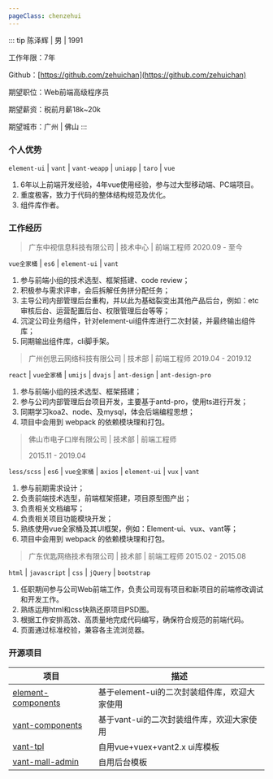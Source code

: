 ```yaml
---
pageClass: chenzehui
---
```


<html2pdf/>

::: tip
陈泽辉 | 男 | 1991

工作年限：7年

Github：[https://github.com/zehuichan](https://github.com/zehuichan)

期望职位：Web前端高级程序员

期望薪资：税前月薪18k~20k

期望城市：广州 | 佛山
:::

### 个人优势

`element-ui` | `vant` | `vant-weapp` | `uniapp` | `taro` | `vue`

1. 6年以上前端开发经验，4年vue使用经验，参与过大型移动端、PC端项目。
2. 重度极客，致力于代码的整体结构规范及优化。
3. 组件库作者。

### 工作经历

> 广东中视信息科技有限公司 | 技术中心 | 前端工程师
> 2020.09 - 至今

`vue全家桶` | `es6` | `element-ui` | `vant`

1. 参与前端小组的技术选型、框架搭建、code review；
2. 积极参与需求评审，会后拆解任务拼分配任务；
3. 主导公司内部管理后台重构，并以此为基础裂变出其他产品后台，例如：etc审核后台、运营配置后台、权限管理后台等等；
4. 沉淀公司业务组件，针对element-ui组件库进行二次封装，并最终输出组件库；
5. 同期输出组件库，cli脚手架。

> 广州创思云网络科技有限公司 | 技术部 | 前端工程师
> 2019.04 - 2019.12

`react` | `vue全家桶` | `umijs` | `dvajs` | `ant-design` | `ant-design-pro`

1. 参与前端小组的技术选型、框架搭建；
2. 参与公司内部管理后台项目开发，主要基于antd-pro，使用ts进行开发；
3. 同期学习koa2、node、及mysql，体会后端编程思想；
4. 项目中会用到 webpack 的依赖模块理和打包。

> 佛山市电子口岸有限公司 | 技术部 | 前端工程师
>
> 2015.11 - 2019.04

`less/scss` | `es6` | `vue全家桶` | `axios` | `element-ui` | `vux` | `vant`

1. 参与前期需求设计；
2. 负责前端技术选型，前端框架搭建，项目原型图产出；
3. 负责相关文档编写；
4. 负责相关项目功能模块开发；
5. 熟练使用vue全家桶及其UI框架，例如：Element-ui、vux、vant等；
6. 项目中会用到 webpack 的依赖模块理和打包。

> 广东优匙网络技术有限公司 | 技术部 | 前端工程师
> 2015.02 - 2015.08

`html` | `javascript` | `css` | `jQuery` | `bootstrap`

1. 任职期间参与公司Web前端工作，负责公司现有项目和新项目的前端修改调试和开发工作。
2. 熟练运用html和css快熟还原项目PSD图。
3. 根据工作安排高效、高质量地完成代码编写，确保符合规范的前端代码。
4. 页面通过标准校验，兼容各主流浏览器。

### 开源项目

| 项目   | 描述           |
| ------ | -------------- |
| [element-components](https://github.com/zehuichan/element-components)  | 基于element-ui的二次封装组件库，欢迎大家使用 |
| [vant-components](https://github.com/zehuichan/vant-components)  | 基于vant-ui的二次封装组件库，欢迎大家使用 |
| [vant-tpl](https://github.com/zehuichan/vant-tpl) | 自用vue+vuex+vant2.x ui库模板 |
| [vant-mall-admin](https://github.com/zehuichan/vant-mall-admin)  | 自用后台模板 |
